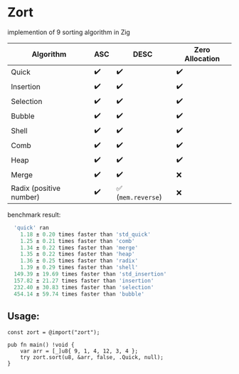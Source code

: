 # Zort

implemention of 9 sorting algorithm in Zig

| Algorithm | ASC | DESC | Zero Allocation |
| ------------ | ------------- | ------------- | ------------- |
| Quick | :heavy_check_mark: | :heavy_check_mark: | :heavy_check_mark: |
| Insertion | :heavy_check_mark: | :heavy_check_mark: | :heavy_check_mark: |
| Selection | :heavy_check_mark: | :heavy_check_mark: | :heavy_check_mark: |
| Bubble | :heavy_check_mark: | :heavy_check_mark: | :heavy_check_mark: |
| Shell | :heavy_check_mark: | :heavy_check_mark: | :heavy_check_mark: |
| Comb | :heavy_check_mark: | :heavy_check_mark: | :heavy_check_mark: |
| Heap | :heavy_check_mark: | :heavy_check_mark: | :heavy_check_mark: |
| Merge | :heavy_check_mark: | :heavy_check_mark: | :x: |
| Radix (positive number) | :heavy_check_mark: | :white_check_mark: (`mem.reverse`) | :x: |

benchmark result:
```js
  'quick' ran
    1.18 ± 0.20 times faster than 'std_quick'
    1.25 ± 0.21 times faster than 'comb'
    1.34 ± 0.22 times faster than 'merge'
    1.35 ± 0.22 times faster than 'heap'
    1.36 ± 0.25 times faster than 'radix'
    1.39 ± 0.29 times faster than 'shell'
  149.39 ± 19.69 times faster than 'std_insertion'
  157.82 ± 21.27 times faster than 'insertion'
  232.40 ± 30.83 times faster than 'selection'
  454.14 ± 59.74 times faster than 'bubble'
```

## Usage:
```zig
const zort = @import("zort");

pub fn main() !void {
    var arr = [_]u8{ 9, 1, 4, 12, 3, 4 };
    try zort.sort(u8, &arr, false, .Quick, null);
}
```